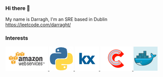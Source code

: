 ### Hi there 👋

My name is Darragh, I'm an SRE based in Dublin 
https://leetcode.com/darraght/

### Interests
  
 <p float="left">
  <a href="https://aws.amazon.com/" target="_blank" title="aws">
    <img src="https://raw.githubusercontent.com/Aadghrr/Aadghrr/master/assets/aws.gif"  height="75" />
  </a>
   <a href="https://www.python.org/" target="_blank" title="python">
    <img src="https://raw.githubusercontent.com/Aadghrr/Aadghrr/master/assets/python.gif"  height="75" />
  </a>
    <a href="https://www.kx.com/" target="_blank" title="k">
    <img src="https://raw.githubusercontent.com/Aadghrr/Aadghrr/master/assets/kx.png"  height="75" />
  </a>
   <a href="https://gcc.gnu.org/" target="_blank" title="c">
    <img src="https://raw.githubusercontent.com/Aadghrr/Aadghrr/master/assets/c.gif"  height="75" />
  </a>
   <a href="https://www.docker.com/" target="_blank" title="docker">
    <img src="https://raw.githubusercontent.com/Aadghrr/Aadghrr/master/assets/d.gif"  height="75" />
  </a>
 </p>
 


<!--
**Aadghrr/Aadghrr** is a ✨ _special_ ✨ repository because its `README.md` (this file) appears on your GitHub profile.

Here are some ideas to get you started:

- 🔭 I’m currently working on ...
- 🌱 I’m currently learning ...
- 👯 I’m looking to collaborate on ...
- 🤔 I’m looking for help with ...
- 💬 Ask me about ...
- 📫 How to reach me: ...
- 😄 Pronouns: ...
- ⚡ Fun fact: ...
-->
